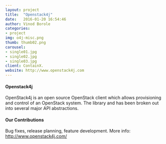 ```yaml
---
layout: project
title:  "Openstack4j"
date:   2016-01-20 16:54:46
author: Vinod Borole
categories:
- project
img: o4j-misc.png
thumb: thumb02.png
carousel:
- single01.jpg
- single02.jpg
- single03.jpg
client: ContainX.
website: http://www.openstack4j.com
---
```

#### Openstack4j
OpenStack4j is an open source OpenStack client which allows provisioning and control of an OpenStack system. The library and has been broken out into several major API abstractions.

#### Our Contributions
Bug fixes, release planning, feature development. More info: http://www.openstack4j.com/
